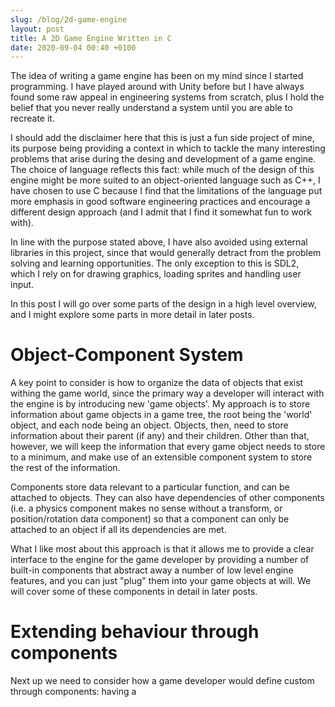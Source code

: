 ```yaml
---
slug: /blog/2d-game-engine
layout: post
title: A 2D Game Engine Written in C
date: 2020-09-04 00:40 +0100
---
```

The idea of writing a game engine has been on my mind since I started
programming. I have played around with Unity before but I have always found
some raw appeal in engineering systems from scratch, plus I hold the belief
that you never really understand a system until you are able to recreate it.

I should add the disclaimer here that this is just a fun side project of mine,
its purpose being providing a context in which to tackle the many interesting
problems that arise during the desing and development of a game engine. The
choice of language reflects this fact: while much of the design of this engine
might be more suited to an object-oriented language such as C++, I have chosen
to use C because I find that the limitations of the language put more emphasis
in good software engineering practices and encourage a different design
approach (and I admit that I find it somewhat fun to work with).

In line with the purpose stated above, I have also avoided using external
libraries in this project, since that would generally detract from the problem
solving and learning opportunities. The only exception to this is SDL2, which I
rely on for drawing graphics, loading sprites and handling user input. 

In this post I will go over some parts of the design in a high level overview,
and I might explore some parts in more detail in later posts.

# Object-Component System

A key point to consider is how to organize the data of objects that exist
withing the game world, since the primary way a developer will interact with
the engine is by introducing new 'game objects'. My approach is to store
information about game objects in a game tree, the root being the 'world'
object, and each node being an object. Objects, then, need to store information
about their parent (if any) and their children. Other than that, however, we
will keep the information that every game object needs to store to a minimum,
and make use of an extensible component system to store the rest of the
information.

Components store data relevant to a particular function, and can be attached to
objects.  They can also have dependencies of other components (i.e. a physics
component makes no sense without a transform, or position/rotation data
component) so that a component can only be attached to an object if all its
dependencies are met.

What I like most about this approach is that it allows me to provide a clear
interface to the engine for the game developer by providing a number of
built-in components that abstract away a number of low level engine features,
and you can just "plug" them into your game objects at will. We will cover
some of these components in detail in later posts.

# Extending behaviour through components

Next up we need to consider how a game developer would define custom through
components: having a 

